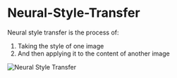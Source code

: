 # Neural-Style-Transfer

Neural style transfer is the process of:

  1. Taking the style of one image
  2. And then applying it to the content of another image

![Neural Style Transfer](https://www.google.com/url?sa=i&url=https%3A%2F%2Fhackernoon.com%2Fhow-do-neural-style-transfers-work-7bedaee0559a&psig=AOvVaw3QH5Rcv-35S2TZgoSo-ANl&ust=1616952104898000&source=images&cd=vfe&ved=0CAIQjRxqFwoTCOiKtJH-0O8CFQAAAAAdAAAAABAD)
